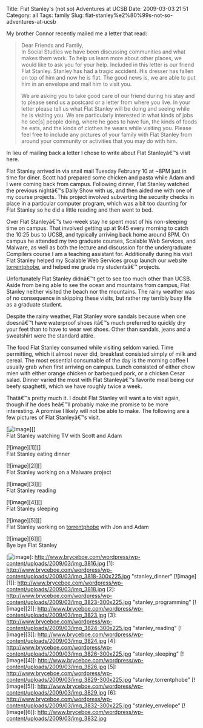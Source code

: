 Title: Flat Stanley's (not so) Adventures at UCSB
Date: 2009-03-03 21:51
Category: all
Tags: family
Slug: flat-stanley%e2%80%99s-not-so-adventures-at-ucsb

My brother Connor recently mailed me a letter that read:

> Dear Friends and Family,  
>  In Social Studies we have been discussing communities and what makes
> them work. To help us learn more about other places, we would like to
> ask you for your help. Included in this letter is our friend Flat
> Stanley. Stanley has had a tragic accident. His dresser has fallen on
> top of him and now he is flat. The good news is, we are able to put
> him in an envelope and mail him to visit you.
>
> We are asking you to take good care of our friend during his stay and
> to please send us a postcard or a letter from where you live. In your
> letter please tell us what Flat Stanley will be doing and seeing while
> he is visiting you. We are particularly interested in what kinds of
> jobs he see[s] people doing, where he goes to have fun, the kinds of
> foods he eats, and the kinds of clothes he wears while visiting you.
> Please feel free to include any pictures of your family with Flat
> Stanley from around your community or activities that you may do with
> him.

In lieu of mailing back a letter I chose to write about Flat Stanleyâ€™s
visit here.

Flat Stanley arrived in via snail mail Tuesday February 10 at \~8PM just
in time for diner. Scott had prepared some chicken and pasta while Adam
and I were coming back from campus. Following dinner, Flat Stanley
watched the previous nightâ€™s Daily Show with us, and then aided me
with one of my course projects. This project involved subverting the
security checks in place in a particular computer program, which was a
bit too daunting for Flat Stanley so he did a little reading and then
went to bed.

Over Flat Stanleyâ€™s two-week stay he spent most of his non-sleeping
time on campus. That involved getting up at 9:45 every morning to catch
the 10:25 bus to UCSB, and typically arriving back home around 8PM. On
campus he attended my two graduate courses, Scalable Web Services, and
Malware, as well as both the lecture and discussion for the
undergraduate Compilers course I am a teaching assistant for.
Additionally during his visit Flat Stanley helped my Scalable Web
Services group launch our website [torrentphobe][], and helped me grade
my studentsâ€™ projects.

Unfortunately Flat Stanley didnâ€™t get to see too much other than UCSB.
Aside from being able to see the ocean and mountains from campus, Flat
Stanley neither visited the beach nor the mountains. The rainy weather
was of no consequence in skipping these visits, but rather my terribly
busy life as a graduate student.

Despite the rainy weather, Flat Stanley wore sandals because when one
doesnâ€™t have waterproof shoes itâ€™s much preferred to quickly dry
your feet than to have to wear wet shoes. Other than sandals, jeans and
a sweatshirt were the standard attire.

The food Flat Stanley consumed while visiting seldom varied. Time
permitting, which it almost never did, breakfast consisted simply of
milk and cereal. The most essential consumable of the day is the morning
coffee I usually grab when first arriving on campus. Lunch consisted of
either chow mien with either orange chicken or barbequed pork, or a
chicken Cesar salad. Dinner varied the most with Flat Stanleyâ€™s
favorite meal being our beefy spaghetti, which we have roughly twice a
week.

Thatâ€™s pretty much it. I doubt Flat Stanley will want a to visit
again, though if he does heâ€™ll probably make me promise to be more
interesting. A promise I likely will not be able to make. The following
are a few pictures of Flat Stanleyâ€™s visit.

[![image][]][]  
Flat Stanley watching TV with Scott and Adam

[![image][1]][]  
Flat Stanley eating dinner

[![image][2]][]  
Flat Stanley working on a Malware project

[![image][3]][]  
Flat Stanley reading

[![image][4]][]  
Flat Stanley sleeping

[![image][5]][]  
Flat Stanley working on [torrentphobe][] with Jon and Adam

[![image][6]][]  
Bye bye Flat Stanley

  [torrentphobe]: http://torrentpho.be
  [image]: http://www.bryceboe.com/wordpress/wp-content/uploads/2009/03/img_3816-300x225.jpg
    "stanley_tv"
  [![image][]]: http://www.bryceboe.com/wordpress/wp-content/uploads/2009/03/img_3816.jpg
  [1]: http://www.bryceboe.com/wordpress/wp-content/uploads/2009/03/img_3818-300x225.jpg
    "stanley_dinner"
  [![image][1]]: http://www.bryceboe.com/wordpress/wp-content/uploads/2009/03/img_3818.jpg
  [2]: http://www.bryceboe.com/wordpress/wp-content/uploads/2009/03/img_3823-300x225.jpg
    "stanley_programming"
  [![image][2]]: http://www.bryceboe.com/wordpress/wp-content/uploads/2009/03/img_3823.jpg
  [3]: http://www.bryceboe.com/wordpress/wp-content/uploads/2009/03/img_3824-300x225.jpg
    "stanley_reading"
  [![image][3]]: http://www.bryceboe.com/wordpress/wp-content/uploads/2009/03/img_3824.jpg
  [4]: http://www.bryceboe.com/wordpress/wp-content/uploads/2009/03/img_3826-300x225.jpg
    "stanley_sleeping"
  [![image][4]]: http://www.bryceboe.com/wordpress/wp-content/uploads/2009/03/img_3826.jpg
  [5]: http://www.bryceboe.com/wordpress/wp-content/uploads/2009/03/img_3829-300x225.jpg
    "stanley_torrentphobe"
  [![image][5]]: http://www.bryceboe.com/wordpress/wp-content/uploads/2009/03/img_3829.jpg
  [6]: http://www.bryceboe.com/wordpress/wp-content/uploads/2009/03/img_3832-300x225.jpg
    "stanley_envelope"
  [![image][6]]: http://www.bryceboe.com/wordpress/wp-content/uploads/2009/03/img_3832.jpg

